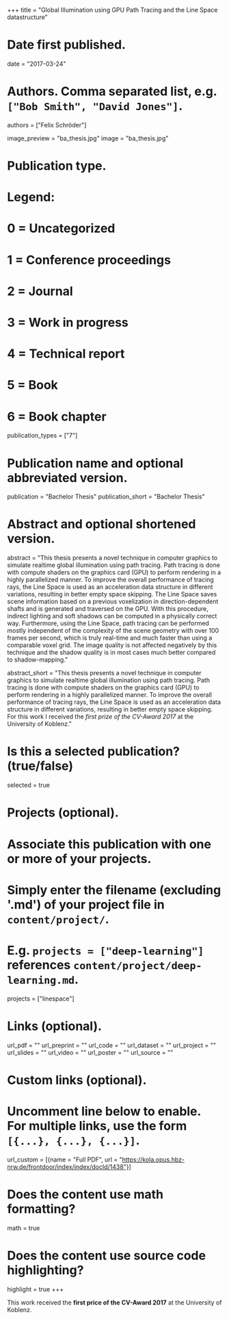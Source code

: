 +++
title = "Global Illumination using GPU Path Tracing and the Line Space datastructure"

# Date first published.
date = "2017-03-24"

# Authors. Comma separated list, e.g. `["Bob Smith", "David Jones"]`.
authors = ["Felix Schröder"]

image_preview = "ba_thesis.jpg"
image = "ba_thesis.jpg"

# Publication type.
# Legend:
# 0 = Uncategorized
# 1 = Conference proceedings
# 2 = Journal
# 3 = Work in progress
# 4 = Technical report
# 5 = Book
# 6 = Book chapter
publication_types = ["7"]

# Publication name and optional abbreviated version.
publication = "Bachelor Thesis"
publication_short = "Bachelor Thesis"

# Abstract and optional shortened version.
abstract = "This thesis presents a novel technique in computer graphics to simulate realtime global illumination using path tracing. Path tracing is done with compute shaders on the graphics card (GPU) to perform rendering in a highly parallelized manner. To improve the overall performance of tracing rays, the Line Space is used as an acceleration data structure in different variations, resulting in better empty space skipping. The Line Space saves scene information based on a previous voxelization in direction-dependent shafts and is generated and traversed on the GPU. With this procedure, indirect lighting and soft shadows can be computed in a physically correct way. Furthermore, using the Line Space, path tracing can be performed mostly independent of the complexity of the scene geometry with over 100 frames per second, which is truly real-time and much faster than using a comparable voxel grid. The image quality is not affected negatively by this technique and the shadow quality is in most cases much better compared to shadow-mapping."

abstract_short = "This thesis presents a novel technique in computer graphics to simulate realtime global illumination using path tracing. Path tracing is done with compute shaders on the graphics card (GPU) to perform rendering in a highly parallelized manner. To improve the overall performance of tracing rays, the Line Space is used as an acceleration data structure in different variations, resulting in better empty space skipping. <br> For this work I received the *first prize of the CV-Award 2017* at the University of Koblenz."

# Is this a selected publication? (true/false)
selected = true

# Projects (optional).
#   Associate this publication with one or more of your projects.
#   Simply enter the filename (excluding '.md') of your project file in `content/project/`.
#   E.g. `projects = ["deep-learning"]` references `content/project/deep-learning.md`.
projects = ["linespace"]

# Links (optional).
url_pdf = ""
url_preprint = ""
url_code = ""
url_dataset = ""
url_project = ""
url_slides = ""
url_video = ""
url_poster = ""
url_source = ""

# Custom links (optional).
#   Uncomment line below to enable. For multiple links, use the form `[{...}, {...}, {...}]`.
url_custom = [{name = "Full PDF", url = "https://kola.opus.hbz-nrw.de/frontdoor/index/index/docId/1438"}]

# Does the content use math formatting?
math = true

# Does the content use source code highlighting?
highlight = true
+++

This work received the **first price of the CV-Award 2017** at the University of Koblenz.
